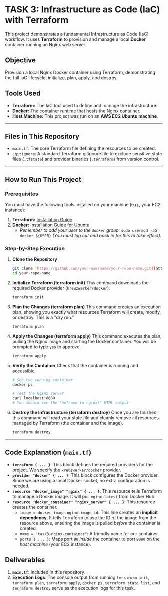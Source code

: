 # TASK 3: Infrastructure as Code (IaC) with Terraform

This project demonstrates a fundamental Infrastructure as Code (IaC) workflow. It uses **Terraform** to provision and manage a local **Docker** container running an Nginx web server.

## Objective

Provision a local Nginx Docker container using Terraform, demonstrating the full IaC lifecycle: initialize, plan, apply, and destroy.

## Tools Used

* **Terraform:** The IaC tool used to define and manage the infrastructure.
* **Docker:** The container runtime that hosts the Nginx container.
* **Host Machine:** This project was run on an **AWS EC2 Ubuntu machine**.

---

## Files in This Repository

* `main.tf`: The core Terraform file defining the resources to be created.
* `.gitignore`: A standard Terraform gitignore file to exclude sensitive state files (`.tfstate`) and provider binaries (`.terraform`) from version control.

---

## How to Run This Project

### Prerequisites

You must have the following tools installed on your machine (e.g., your EC2 instance):
1.  **Terraform:** [Installation Guide](https://learn.hashicorp.com/tutorials/terraform/install-cli)
2.  **Docker:** [Installation Guide for Ubuntu](https://docs.docker.com/engine/install/ubuntu/)
    * *Remember to add your user to the `docker` group:* `sudo usermod -aG docker ${USER}` *(You must log out and back in for this to take effect)*.

### Step-by-Step Execution

1.  **Clone the Repository**
    ```bash
    git clone [https://github.com/your-username/your-repo-name.git](https://github.com/your-username/your-repo-name.git)
    cd your-repo-name
    ```

2.  **Initialize Terraform (terraform init)**
    This command downloads the required Docker provider (`kreuzwerker/docker`).
    ```bash
    terraform init
    ```

3.  **Plan the Changes (terraform plan)**
    This command creates an execution plan, showing you exactly what resources Terraform will create, modify, or destroy. This is a "dry run."
    ```bash
    terraform plan
    ```

4.  **Apply the Changes (terraform apply)**
    This command executes the plan, pulling the Nginx image and starting the Docker container. You will be prompted to type `yes` to approve.
    ```bash
    terraform apply
    ```

5.  **Verify the Container**
    Check that the container is running and accessible.
    ```bash
    # See the running container
    docker ps
    
    # Test the Nginx server
    curl localhost:8080 
    # You should see the "Welcome to nginx!" HTML output
    ```

6.  **Destroy the Infrastructure (terraform destroy)**
    Once you are finished, this command will read your state file and cleanly remove all resources managed by Terraform (the container and the image).
    ```bash
    terraform destroy
    ```

---

## Code Explanation (`main.tf`)

* **`terraform { ... }`**: This block defines the required providers for the project. We specify the `kreuzwerker/docker` provider.
* **`provider "docker" { ... }`**: This block configures the Docker provider. Since we are using a local Docker socket, no extra configuration is needed.
* **`resource "docker_image" "nginx" { ... }`**: This resource tells Terraform to manage a Docker image. It will pull `nginx:latest` from Docker Hub.
* **`resource "docker_container" "nginx_server" { ... }`**: This resource creates the container.
    * `image = docker_image.nginx.image_id`: This line creates an **implicit dependency**. It tells Terraform to use the ID of the image from the resource above, ensuring the image is pulled *before* the container is created.
    * `name = "task3-nginx-container"`: A friendly name for our container.
    * `ports { ... }`: Maps port `80` *inside* the container to port `8080` on the *host machine* (your EC2 instance).

## Deliverables

1.  **`main.tf`**: Included in this repository.
2.  **Execution Logs**: The console output from running `terraform init`, `terraform plan`, `terraform apply`, `docker ps`, `terraform state list`, and `terraform destroy` serve as the execution logs for this task.
